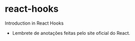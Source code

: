 # react-hooks
Introduction in React Hooks

- Lembrete de anotações feitas pelo site oficial do React.



